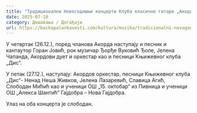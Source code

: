 ```yaml
---
title: "Традиционални Новогодишњи концерти Клуба класичне гитаре „Акорд“"
date: 2025-07-10
category: Дешавања / Догађаји
url: https://backapalankavesti.com/kultura/muzika/tradicionalni-novogodisnji-koncerti-kluba-klasicne-gitare-akord/
---
```


У четвртак (26.12.), поред чланова Акорда наступају и песник и кантаутор Горан Јовић, рок музичар Ђорђе Вуковић Ђоле, Јелена Чапанда, Акордови дует и оркестар као и песници Књижевног клуба „Дис“.

У петак (27.12.), наступају: Акордов оркестар, песници Књижевног клуба „Дис“- Ненад Неша Живков, Јелена Лазаревић, Славица Агић, Слободан Мићић као и ученици ОШ „15. октобар“ из Пивница и ученици ОШ „Алекса Шантић“ Гајдобра – Нова Гајдобра.

Улаз на оба концерта је слободан.
